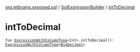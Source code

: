 [org.jetbrains.exposed.sql](../index.md) / [SqlExpressionBuilder](index.md) / [intToDecimal](.)

# intToDecimal

`fun `[`ExpressionWithColumnType`](../-expression-with-column-type/index.md)`<Int>.intToDecimal(): `[`ExpressionWithColumnType`](../-expression-with-column-type/index.md)`<`[`BigDecimal`](http://docs.oracle.com/javase/6/docs/api/java/math/BigDecimal.html)`>`